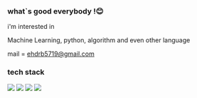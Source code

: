 ### what`s good everybody !😊 


i'm interested in 

Machine Learning, python, algorithm and even other language

mail = ehdrb5719@gmail.com

### tech stack

<img src="https://img.shields.io/badge/Python-orange?style=plastic&logo=Python&logoColor=#3776AB"/> <img src="https://img.shields.io/badge/Postgresql-white?style=plastic&logo=Postgresql&logoColor=#3776AB"> <img src="https://img.shields.io/badge/SQlite-black?style=plastic&logo=SQlite&logoColor=white"/> <img src="https://img.shields.io/badge/Docker-blue?style=plastic&logo=Docker&logoColor=white"/>


